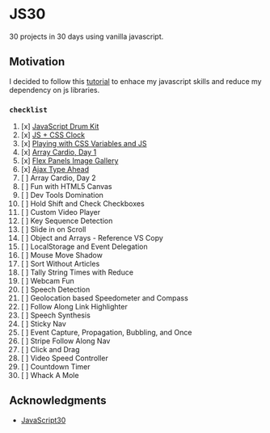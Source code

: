 # JS30

30 projects in 30 days using vanilla javascript.

## Motivation

I decided to  follow this [tutorial](https://JavaScript30.com) to enhace my javascript skills and reduce my dependency on js libraries.


### `checklist`

1. [x] [JavaScript Drum Kit](https://github.com/chinmoyDebnath/JS30/tree/master/drums)
2. [x] [JS + CSS Clock](https://github.com/chinmoyDebnath/JS30/tree/master/clock)
3. [x] [Playing with CSS Variables and JS](https://github.com/chinmoyDebnath/JS30/tree/master/css%20variables)
4. [x] [Array Cardio, Day 1](https://github.com/chinmoyDebnath/JS30/tree/master/Array%20Cardio%20Day%201)
5. [x] [Flex Panels Image Gallery](https://github.com/chinmoyDebnath/JS30/tree/master/Flex%20Panel%20Gallery)
6. [x] [Ajax Type Ahead](https://github.com/chinmoyDebnath/JS30/tree/master/Type%20Ahead)
7. [ ] Array Cardio, Day 2
8. [ ] Fun with HTML5 Canvas
9. [ ] Dev Tools Domination
10. [ ] Hold Shift and Check Checkboxes
11. [ ] Custom Video Player
12. [ ] Key Sequence Detection
13. [ ] Slide in on Scroll
14. [ ] Object and Arrays - Reference VS Copy
15. [ ] LocalStorage and Event Delegation
16. [ ] Mouse Move Shadow
17. [ ] Sort Without Articles
18. [ ] Tally String Times with Reduce
19. [ ] Webcam Fun
20. [ ] Speech Detection
21. [ ] Geolocation based Speedometer and Compass
22. [ ] Follow Along Link Highlighter
23. [ ] Speech Synthesis
24. [ ] Sticky Nav
25. [ ] Event Capture, Propagation, Bubbling, and Once
26. [ ] Stripe Follow Along Nav
27. [ ] Click and Drag
28. [ ] Video Speed Controller
29. [ ] Countdown Timer
30. [ ] Whack A Mole



## Acknowledgments

* [JavaScript30](https://javascript30.com/)
